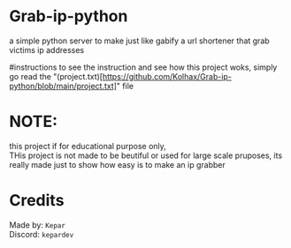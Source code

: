 # Grab-ip-python
a simple python server to make just like gabify a url shortener that grab victims ip addresses

#instructions
to see the instruction and see how this project woks, simply go read the "(project.txt)[https://github.com/Kolhax/Grab-ip-python/blob/main/project.txt]" file

# NOTE:
this project if for educational purpose only, </br> THis project is not made to be beutiful or used for large scale pruposes, its really made just to show how easy is to make an ip grabber
# Credits
Made by: `Kepar` </br>Discord: `kepardev`
